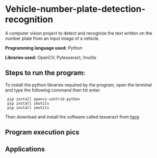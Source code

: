 # Vehicle-number-plate-detection-recognition
A computer vision project to detect and recognize the text written on the number plate from an input image of a vehicle.

**Programming language used:** Python

**Libraries used:** OpenCV, Pytesseract, Imutils

## Steps to run the program:
To install the python libraries required by the program, open the terminal and type the following command then hit enter:
```
 pip install opencv-contrib-python
 pip install imutils
 pip install imutils
```

Then download and install the software called tesseract from [here](https://github.com/UB-Mannheim/tesseract/wiki)

## Program execution pics

## Applications


